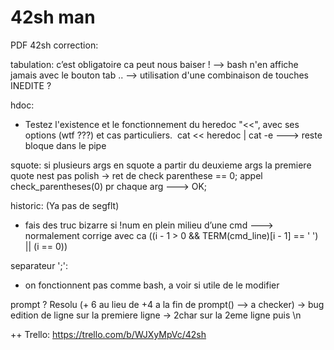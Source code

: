 <h1>42sh man</h1>

PDF 42sh correction:

tabulation: c’est obligatoire ca peut nous baiser !
--> bash n'en affiche jamais avec le bouton tab ..
--> utilisation d'une combinaison de touches INEDITE ?



hdoc: 
- Testez l'existence et le fonctionnement du heredoc "<<", avec ses options (wtf ???)  et cas particuliers. 
cat << heredoc | cat -e ---> reste bloque dans le pipe

squote:
si plusieurs args en squote a partir du deuxieme args la premiere quote nest pas polish -> ret de check parenthese == 0;
appel check_parentheses(0) pr chaque arg ---> OK;

historic: (Ya pas de segflt)
- fais des truc bizarre si !num en plein milieu d’une cmd ---> normalement corrige avec ca ((i - 1 > 0 && TERM(cmd_line)[i - 1] == ' ') || (i == 0))

separateur ';':
- on fonctionnent pas comme bash, a voir si utile de le modifier

prompt ? Resolu (+ 6 au lieu de +4 a la fin de prompt() --> a checker)
-> bug edition de ligne sur la premiere ligne -> 2char sur la 2eme ligne puis \n

++ Trello: https://trello.com/b/WJXyMpVc/42sh
